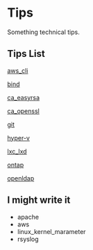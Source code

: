 # Tips
Something technical tips.
## Tips List

[aws_cli](./aws_cli.md)

[bind](./bind.md)

[ca_easyrsa](./ca_easyrsa.md)

[ca_openssl](./ca_openssl.md)

[git](./git.md)

[hyper-v](./hyper-v.md)

[lxc_lxd](./lxc_lxd.md)

[ontap](./ontap.md)

[openldap](./openldap.md)
## I might write it
- apache
- aws
- linux_kernel_marameter
- rsyslog
